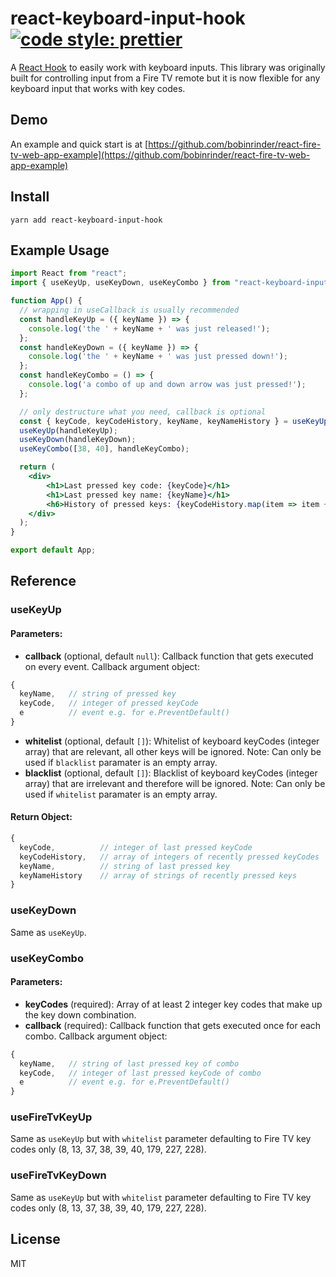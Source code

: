 # react-keyboard-input-hook [![code style: prettier](https://img.shields.io/badge/code_style-prettier-ff69b4.svg?style=flat-square)](https://github.com/prettier/prettier)
A [React Hook](https://reactjs.org/docs/hooks-intro.html) to easily work with keyboard inputs. This library was originally built for controlling input from a Fire TV remote but it is now flexible for any keyboard input that works with key codes.

## Demo

An example and quick start is at [https://github.com/bobinrinder/react-fire-tv-web-app-example](https://github.com/bobinrinder/react-fire-tv-web-app-example)

## Install

`yarn add react-keyboard-input-hook`

## Example Usage

```jsx
import React from "react";
import { useKeyUp, useKeyDown, useKeyCombo } from "react-keyboard-input-hook";

function App() {
  // wrapping in useCallback is usually recommended
  const handleKeyUp = ({ keyName }) => {
    console.log('the ' + keyName + ' was just released!');
  };
  const handleKeyDown = ({ keyName }) => {
    console.log('the ' + keyName + ' was just pressed down!');
  };
  const handleKeyCombo = () => {
    console.log('a combo of up and down arrow was just pressed!');
  };

  // only destructure what you need, callback is optional
  const { keyCode, keyCodeHistory, keyName, keyNameHistory } = useKeyUp();
  useKeyUp(handleKeyUp);
  useKeyDown(handleKeyDown);
  useKeyCombo([38, 40], handleKeyCombo);

  return (
    <div>
        <h1>Last pressed key code: {keyCode}</h1>
        <h1>Last pressed key name: {keyName}</h1>
        <h6>History of pressed keys: {keyCodeHistory.map(item => item + ", ")}</h6>
    </div>
  );
}

export default App;
```

## Reference

### useKeyUp
#### Parameters: 
- **callback** (optional, default `null`):
Callback function that gets executed on every event. 
Callback argument object:
```js
{ 
  keyName,   // string of pressed key
  keyCode,   // integer of pressed keyCode
  e          // event e.g. for e.PreventDefault()
}
```
- **whitelist** (optional, default `[]`):
Whitelist of keyboard keyCodes (integer array) that are relevant, all other keys will be ignored.
Note: Can only be used if `blacklist` paramater is an empty array.
- **blacklist** (optional, default `[]`):
Blacklist of keyboard keyCodes (integer array) that are irrelevant and therefore will be ignored.
Note: Can only be used if `whitelist` paramater is an empty array.

#### Return Object: 
```jsx
{ 
  keyCode,          // integer of last pressed keyCode
  keyCodeHistory,   // array of integers of recently pressed keyCodes
  keyName,          // string of last pressed key
  keyNameHistory    // array of strings of recently pressed keys
}
```

### useKeyDown
Same as `useKeyUp`.

### useKeyCombo
#### Parameters: 
- **keyCodes** (required):
Array of at least 2 integer key codes that make up the key down combination.
- **callback** (required):
Callback function that gets executed once for each combo. 
Callback argument object:
```js
{ 
  keyName,   // string of last pressed key of combo
  keyCode,   // integer of last pressed keyCode of combo
  e          // event e.g. for e.PreventDefault()
}
```

### useFireTvKeyUp
Same as `useKeyUp` but with `whitelist` parameter defaulting to Fire TV key codes only (8, 13, 37, 38, 39, 40, 179, 227, 228).

### useFireTvKeyDown
Same as `useKeyUp` but with `whitelist` parameter defaulting to Fire TV key codes only (8, 13, 37, 38, 39, 40, 179, 227, 228).

## License
MIT

